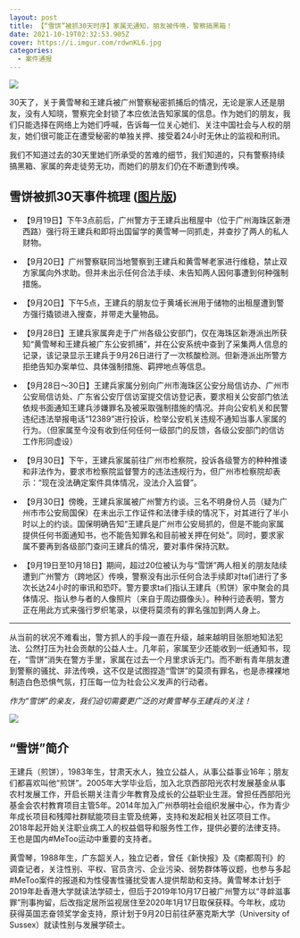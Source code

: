 ```yaml
---
layout: post
title: 【“雪饼”被抓30天时序】家属无通知，朋友被传唤，警察搞黑箱！
date: 2021-10-19T02:32:53.905Z
cover: https://i.imgur.com/rdwnKL6.jpg
categories:
  - 案件通报
---
```

![](https://i.imgur.com/rdwnKL6.jpg)

30天了，关于黄雪琴和王建兵被广州警察秘密抓捕后的情况，无论是家人还是朋友，没有人知晓，警察完全封锁了本应依法告知家属的信息。作为她们的朋友，我们只能选择在网络上为她们呼喊，告诉每一位关心她们、关注中国社会与人权的朋友，她们很可能正在遭受秘密的单独关押、接受着24小时无休止的监视和刑讯。

我们不知道过去的30天里她们所承受的苦难的细节，我们知道的，只有警察持续搞黑箱、家属的奔走徒劳无功，而她们的朋友们仍在不断遭到传唤。

<!--more-->

## 雪饼被抓30天事件梳理 ([图片版](https://i.imgur.com/8m1J3Av.jpg))

* 【9月19日】下午3点前后，广州警方于王建兵出租屋中（位于广州海珠区新港西路）强行将王建兵和即将出国留学的黄雪琴一同抓走，并查抄了两人的私人财物。

* 【9月20日】广州警察联同当地警察到王建兵和黄雪琴老家进行维稳，禁止双方家属向外求助。但并未出示任何合法手续、未告知两人因何事遭到何种强制措施。

* 【9月20日】下午5点，王建兵的朋友位于黄埔长洲用于储物的出租屋遭到警方强行撬锁进入搜查，并带走大量物品。

* 【9月28日】王建兵家属奔走于广州各级公安部门，仅在海珠区新港派出所获知“黄雪琴和王建兵被广东公安抓捕”，并在公安系统中查到了采集两人信息的记录，该记录显示王建兵于9月26日进行了一次核酸检测。但新港派出所警方拒绝告知办案单位、具体强制措施、羁押地点等信息。

* 【9月28日～30日】王建兵家属分别向广州市海珠区公安分局信访办、广州市公安局信访处、广东省公安厅信访室提交信访登记表，要求相关公安部门依法依规书面通知王建兵涉嫌罪名及被采取强制措施的情况。并向公安机关和民警违纪违法举报电话“12389”进行投诉，检举公安机关违规不通知当事人家属的行为。（但家属至今没有收到任何任何一级部门的反馈，各级公安部门的信访工作形同虚设）

* 【9月30日】下午，王建兵家属前往广州市检察院，投诉各级警方的种种推诿和非法作为，要求市检察院监督警方的违法违规行为，但广州市检察院却表示：“现在没法确定案件具体情况，没法介入监督”。

* 【9月30日】傍晚，王建兵家属被广州警方约谈。三名不明身份人员（疑为广州市市公安局国保）在未出示工作证件和法律手续的情况下，对其进行了半小时以上的约谈。国保明确告知“王建兵是广州市公安局抓的，但是不能向家属提供任何书面通知书，也不能告知罪名和目前被关押在何处”。同时，要求家属不要再到各级部门查问王建兵的情况，要对事件保持沉默。

* 【9月19日至10月18日】期间，超过20位被认为与“雪饼”两人相关的朋友陆续遭到广州警方（跨地区）传唤，警察没有出示任何合法手续即对ta们进行了多次长达24小时的审讯和恐吓。警方要求ta们指认王建兵（煎饼）家中聚会的具体情况、指认参与者的人像照片（来自于周边摄像头）。种种行迹表明，警方正在用此方式来强行罗织笔录，以便将莫须有的罪名强加到两人身上。

---

从当前的状况不难看出，警方抓人的手段一直在升级，越来越明目张胆地知法犯法、公然打压为社会贡献的公益人士。几年前，家属至少还能收到一纸通知书，现在，“雪饼”消失在警方手里，家属在过去一个月里求诉无门。而不断有青年朋友遭到警察的骚扰、非法传唤，这不仅是试图捏造“雪饼”的莫须有罪名，也是赤裸裸地制造白色恐惧气氛，打压每一位为社会公义发声的行动者。

*作为“雪饼”的亲友，我们迫切需要更广泛的对黄雪琴与王建兵的关注！*

![](https://i.imgur.com/8m1J3Av.jpg)

## “雪饼”简介

王建兵（煎饼），1983年生，甘肃天水人，独立公益人，从事公益事业16年；朋友们都喜欢叫他“煎饼”。2005年大学毕业后，加入北京西部阳光农村发展基金从事农村发展工作，开启长期关注青少年教育及成长的公益职业生涯。曾担任西部阳光基金会农村教育项目主管5年。2014年加入广州恭明社会组织发展中心，作为青少年成长项目和残障社群赋能项目主管及统筹，支持和发起相关社区项目工作。2018年起开始关注职业病工人的权益倡导和服务性工作，提供必要的法律支持。王也是国内#MeToo运动中重要的支持者。

黄雪琴，1988年生，广东韶关人，独立记者，曾任《新快报》及《南都周刊》的调查记者，关注性别、平权、官员贪污、企业污染、弱势群体等议题，也参与多起#MeToo案件的报道和为性侵害性骚扰受害人提供帮助和支持。黄雪琴本计划于2019年赴香港大学就读法学硕士，但后于2019年10月17日被广州警方以“寻衅滋事罪”刑事拘留，后改指定居所监视居住至2020年1月17日取保获释。今年秋，成功获得英国志奋领奖学金支持，原计划于9月20日前往萨塞克斯大学（University of Sussex）就读性别与发展学硕士。
